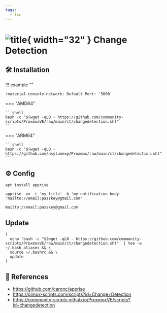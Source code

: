```yaml
---
tags:
  - lxc
---
```

# ![title](https://raw.githubusercontent.com/selfhst/icons/400886b4f5cd552ef373e4550cb0be7344402cce/svg/changedetection.svg){ width="32" } Change Detection

## :hammer_and_wrench: Installation

!!! example ""

    :material-console-network: Default Port: `5000`
    
=== "AMD64"

    ```shell
    bash -c "$(wget -qLO - https://github.com/community-scripts/ProxmoxVE/raw/main/ct/changedetection.sh)"
    ```

=== "ARM64"

    ```shell
    bash -c "$(wget -qLO - https://github.com/asylumexp/Proxmox/raw/main/ct/changedetection.sh)"
    ```

## :gear: Config

```shell
apt install apprise
```

```shell title="Test"
apprise -vv -t 'my title' -b 'my notification body' 'mailto://email:passkey@gmail.com'
```

```shell title="Notification URL List"
mailto://email:passkey@gmail.com
```

## Update

```shell
(
  echo 'bash -c "$(wget -qLO - https://github.com/community-scripts/ProxmoxVE/raw/main/ct/changedetection.sh)"' | tee -a ~/.bash_aliases && \
  source ~/.bashrc && \
  update
)
```


## :link: References

- <https://github.com/caronc/apprise>
- <https://pimox-scripts.com/scripts?id=Change+Detection>
- <https://community-scripts.github.io/ProxmoxVE/scripts?id=changedetection>
